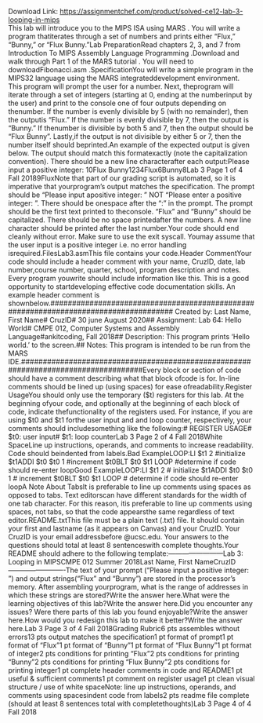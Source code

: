 Download Link: https://assignmentchef.com/product/solved-ce12-lab-3-looping-in-mips
<br>
This lab will introduce you to the MIPS ISA using MARS . You will write a program thatiterates through a set of numbers and prints either “Flux,” “Bunny,” or “Flux Bunny.”Lab PreparationRead chapters 2, 3, and 7 from Introduction To MIPS Assembly Language Programming .Download and walk through Part 1 of the MARS tutorial . You will need to downloadFibonacci.asm .SpecificationYou will write a simple program in the MIPS32 language using the MARS integrateddevelopment environment. This program will prompt the user for a number. Next, theprogram will iterate through a set of integers (starting at 0, ending at the numberinput by the user) and print to the console one of four outputs depending on thenumber. If the number is evenly divisible by 5 (with no remainder), then the outputis “Flux.” If the number is evenly divisible by 7, then the output is “Bunny.” If thenumber is divisible by both 5 and 7, then the output should be “Flux Bunny”. Lastly,if the output is not divisible by either 5 or 7, then the number itself should beprinted.An example of the expected output is given below. The output should match this formatexactly (note the capitalization convention). There should be a new line characterafter each output:Please input a positive integer: 10Flux Bunny1234Flux6Bunny8Lab 3 Page 1 of 4 Fall 20189FluxNote that part of our grading script is automated, so it is imperative that yourprogram’s output matches the specification. The prompt should be “Please input apositive integer: ” NOT “Please enter a positive integer: ”. There should be onespace after the “:” in the prompt. The prompt should be the first text printed to theconsole. “Flux” and “Bunny” should be capitalized. There should be no space printedafter the numbers. A new line character should be printed after the last number.Your code should end cleanly without error. Make sure to use the exit syscall. Youmay assume that the user input is a positive integer i.e. no error handling isrequired.FilesLab3.asmThis file contains your code.Header CommentYour code should include a header comment with your name, CruzID, date, lab number,course number, quarter, school, program description and notes. Every program youwrite should include information like this. This is a good opportunity to startdeveloping effective code documentation skills. An example header comment is shownbelow.##################################################################################### Created by: Last Name, First Name# CruzID# 30 june  August 2020## Assignment: Lab 64: Hello World# CMPE 012, Computer Systems and Assembly Language#ankitcoding, Fall 2018## Description: This program prints ‘Hello world.’ to the screen.## Notes: This program is intended to be run from the MARS IDE.####################################################################################Every block or section of code should have a comment describing what that block ofcode is for. In-line comments should be lined up (using spaces) for ease ofreadability.Register UsageYou should only use the temporary ($t) registers for this lab. At the beginning ofyour code, and optionally at the beginning of each block of code, indicate thefunctionality of the registers used. For instance, if you are using $t0 and $t1 forthe user input and and loop counter, respectively, your comments should includesomething like the following:# REGISTER USAGE# $t0: user input# $t1: loop counterLab 3 Page 2 of 4 Fall 2018White SpaceLine up instructions, operands, and comments to increase readability. Code should beindented from labels.Bad ExampleLOOP:LI $t1 2 #initialize $t1ADDI $t0 $t0 1 #increment $t0BLT $t0 $t1 LOOP #determine if code should re-enter loopGood ExampleLOOP:LI $t1 2 # initialize $t1ADDI $t0 $t0 1 # increment $t0BLT $t0 $t1 LOOP # determine if code should re-enter loopA Note About TabsIt is preferable to line up comments using spaces as opposed to tabs. Text editorscan have different standards for the width of one tab character. For this reason, itis preferable to line up comments using spaces, not tabs, so that the code appearsthe same regardless of text editor.README.txtThis file must be a plain text (.txt) file. It should contain your first and lastname (as it appears on Canvas) and your CruzID. Your CruzID is your email addressbefore @ucsc.edu. Your answers to the questions should total at least 8 sentenceswith complete thoughts.Your README should adhere to the following template:————————Lab 3: Looping in MIPSCMPE 012 Summer 2018Last Name, First NameCruzID————————-The text of your prompt (“Please input a positive integer: ”) and output strings(“Flux” and “Bunny”) are stored in the processor’s memory. After assembling yourprogram, what is the range of addresses in which these strings are stored?Write the answer here.What were the learning objectives of this lab?Write the answer here.Did you encounter any issues? Were there parts of this lab you found enjoyable?Write the answer here.How would you redesign this lab to make it better?Write the answer here.Lab 3 Page 3 of 4 Fall 2018Grading Rubric6 pts assembles without errors13 pts output matches the specification1 pt format of prompt1 pt format of “Flux”1 pt format of “Bunny”1 pt format of “Flux Bunny”1 pt format of integer2 pts conditions for printing “Flux”2 pts conditions for printing “Bunny”2 pts conditions for printing “Flux Bunny”2 pts conditions for printing integer1 pt complete header comments in code and README1 pt useful &amp; sufficient comments1 pt comment on register usage1 pt clean visual structure / use of white spaceNote: line up instructions, operands, and comments using spacesindent code from labels2 pts readme file complete (should at least 8 sentences total with completethoughts)Lab 3 Page 4 of 4 Fall 2018